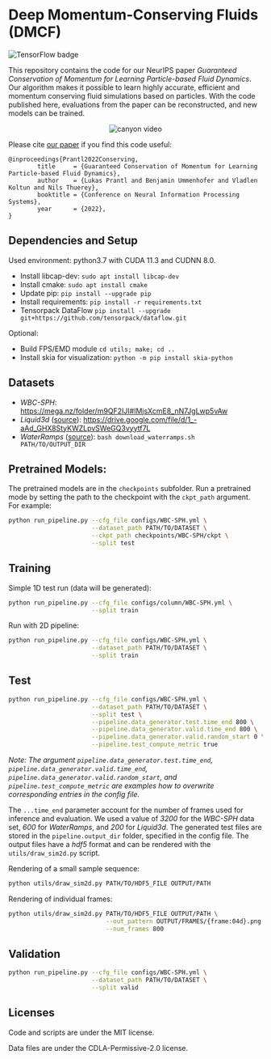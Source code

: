 # Deep Momentum-Conserving Fluids (DMCF)

![TensorFlow badge](https://img.shields.io/badge/TensorFlow-supported-brightgreen?style=flat&logo=tensorflow)

This repository contains the code for our NeurIPS paper *Guaranteed Conservation of Momentum for Learning Particle-based Fluid Dynamics*. Our algorithm makes it possible to learn highly accurate, efficient and momentum conserving fluid simulations based on particles.
With the code published here, evaluations from the paper can be reconstructed, and new models can be trained.

<p align="center"> <img src="canyon.gif" alt="canyon video"> </p>

Please cite [our paper](https://openreview.net/pdf?id=6niwHlzh10U) if you find this code useful:
```
@inproceedings{Prantl2022Conserving,
        title     = {Guaranteed Conservation of Momentum for Learning Particle-based Fluid Dynamics},
        author    = {Lukas Prantl and Benjamin Ummenhofer and Vladlen Koltun and Nils Thuerey},
        booktitle = {Conference on Neural Information Processing Systems},
        year      = {2022},
}
```

## Dependencies and Setup

Used environment: python3.7 with CUDA 11.3 and CUDNN 8.0.
- Install libcap-dev: ```sudo apt install libcap-dev```
- Install cmake: ```sudo apt install cmake```
- Update pip: ```pip install --upgrade pip```
- Install requirements: ```pip install -r requirements.txt```
- Tensorpack DataFlow ```pip install --upgrade git+https://github.com/tensorpack/dataflow.git```

Optional: 
- Build FPS/EMD module ```cd utils; make; cd ..```
- Install skia for visualization: ```python -m pip install skia-python```

## Datasets

- *WBC-SPH*: https://mega.nz/folder/m9QF2IJI#lMjsXcmE8_nN7JgLwp5vAw
- *Liquid3d* ([source](https://github.com/isl-org/DeepLagrangianFluids)): https://drive.google.com/file/d/1_-aAd_GHX8StyKWZLpvSWeGQ3vyytf7L
- *WaterRamps* ([source](https://github.com/deepmind/deepmind-research/tree/master/learning_to_simulate)): ```bash download_waterramps.sh PATH/TO/OUTPUT_DIR```

## Pretrained Models:

The pretrained models are in the ```checkpoints``` subfolder.
Run a pretrained mode by setting the path to the checkpoint with the ```ckpt_path``` argument.
For example:
```bash
python run_pipeline.py --cfg_file configs/WBC-SPH.yml \
                       --dataset_path PATH/TO/DATASET \
                       --ckpt_path checkpoints/WBC-SPH/ckpt \
                       --split test
```

## Training

Simple 1D test run (data will be generated):
```bash
python run_pipeline.py --cfg_file configs/column/WBC-SPH.yml \
                       --split train
```

Run with 2D pipeline:
```bash
python run_pipeline.py --cfg_file configs/WBC-SPH.yml \
                       --dataset_path PATH/TO/DATASET \
                       --split train
```

## Test

```bash
python run_pipeline.py --cfg_file configs/WBC-SPH.yml \
                       --dataset_path PATH/TO/DATASET \
                       --split test \
                       --pipeline.data_generator.test.time_end 800 \
                       --pipeline.data_generator.valid.time_end 800 \
                       --pipeline.data_generator.valid.random_start 0 \
                       --pipeline.test_compute_metric true
```
*Note: The argument ```pipeline.data_generator.test.time_end```, ```pipeline.data_generator.valid.time_end```, ```pipeline.data_generator.valid.random_start```, and ```pipeline.test_compute_metric``` are examples how to overwrite corresponding entries in the config file.*

The ```...time_end``` parameter account for the number of frames used for inference and evaluation. We used a value of *3200* for the *WBC-SPH* data set, *600* for *WaterRamps*, and *200* for *Liquid3d*.
The generated test files are stored in the ```pipeline.output_dir``` folder, specified in the config file. The output files have a *hdf5* format and can be rendered with the ```utils/draw_sim2d.py``` script.

Rendering of a small sample sequence:
```bash
python utils/draw_sim2d.py PATH/TO/HDF5_FILE OUTPUT/PATH
```

Rendering of individual frames:
```bash
python utils/draw_sim2d.py PATH/TO/HDF5_FILE OUTPUT/PATH \
                           --out_pattern OUTPUT/FRAMES/{frame:04d}.png \
                           --num_frames 800
```

## Validation

```bash
python run_pipeline.py --cfg_file configs/WBC-SPH.yml \
                       --dataset_path PATH/TO/DATASET \
                       --split valid
```

## Licenses
Code and scripts are under the MIT license.

Data files are under the CDLA-Permissive-2.0 license.
